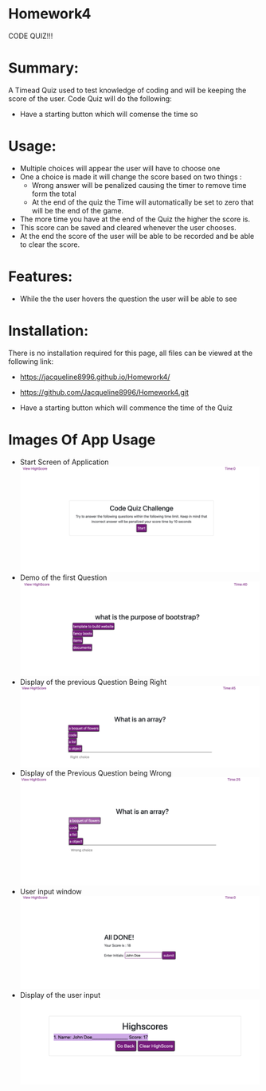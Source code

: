 # Homework4
CODE QUIZ!!!

# Summary:
A Timead Quiz used to test knowledge of coding and will be keeping the score of the user. 
Code Quiz will do the following: 
* Have a starting button which will comense the time so

# Usage:
* Multiple choices will appear the user will have to choose one 
* One a choice is made it will change the score based on two things : 
	* Wrong answer will be penalized causing the timer to remove time form the total 
    *  At the end of the quiz the Time will automatically be set to zero that will  be the end of the game. 
* The more time you have at the end of the Quiz the higher the score is.
* This score can be saved and cleared whenever the user chooses. 
* At the end the score of the user will be able to be recorded and be able to clear the score.

# Features:
*  While the the user hovers the question the user will be able to see
 
# Installation:
  There is no installation required for this page, all files can be viewed at the following link:
* https://jacqueline8996.github.io/Homework4/ 
* https://github.com/Jacqueline8996/Homework4.git

* Have a starting button which will commence the time of the Quiz
 
# Images Of App Usage 
* Start Screen of Application
![alt text](asset/Demo_Photos/Quiz_Start.png)
* Demo of the first Question 
![alt text](asset/Demo_Photos/Q1.png)
* Display of the previous Question Being Right 
![alt text](asset/Demo_Photos/RightChoice.png)
* Display of the Previous Question being Wrong 
![alt text](asset/Demo_Photos/WrongQuizanswer.png)
* User input window 
![alt text](asset/Demo_Photos/User_input.png)
* Display of the user input 
![alt text](asset/Demo_Photos/HighscoreScreen.png)